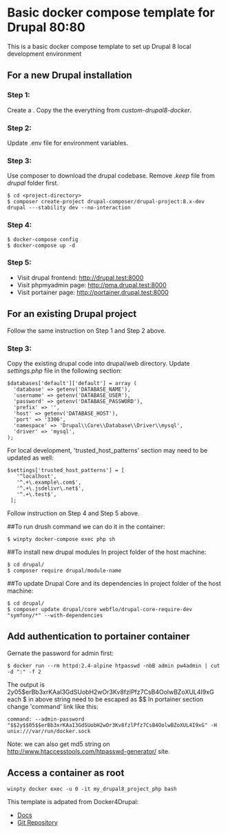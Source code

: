 # Basic docker compose template for Drupal 80:80
This is a basic docker compose template to set up Drupal 8 local development environment

## For a new Drupal installation
### Step 1: 
Create a <proeject-directory>.
Copy the the everything from *custom-drupal8-docker*.

### Step 2:
Update .env file for environment variables. 

### Step 3:
Use composer to download the drupal codebase.
Remove *.keep* file from *drupal* folder first. 
```
$ cd <project-directory>
$ composer create-project drupal-composer/drupal-project:8.x-dev drupal ---stability dev --no-interaction
```

### Step 4:
```
$ docker-compose config
$ docker-compose up -d
```

### Step 5:
- Visit drupal frontend: http://drupal.test:8000
- Visit phpmyadmin page: http://pma.drupal.test:8000
- Visit portainer page: http://portainer.drupal.test:8000

## For an existing Drupal project
Follow the same instruction on Step 1 and Step 2 above.

### Step 3:
Copy the existing drupal code into drupal/web directory.
Update *settings.php* file in the following section:
```
$databases['default']['default'] = array (
  'database' => getenv('DATABASE_NAME'),
  'username' => getenv('DATABASE_USER'),
  'password' => getenv('DATABASE_PASSWORD'),
  'prefix' => '',
  'host' => getenv('DATABASE_HOST'),
  'port' => '3306',
  'namespace' => 'Drupal\\Core\\Database\\Driver\\mysql',
  'driver' => 'mysql',
);
```
For local development, 'trusted_host_patterns' section may need to be updated as well:
```
$settings['trusted_host_patterns'] = [
   '^localhost',
   '^.+\.example\.com$',
   '^.+\.jsdelivr\.net$',
   '^.+\.test$',
 ];
 ```
Follow instruction on Step 4 and Step 5 above.

##To run drush command we can do it in the container:
```
$ winpty docker-compose exec php sh
```

##To install new drupal modules
In project folder of the host machine:
```
$ cd drupal/
$ composer require drupal/module-name
```

##To update Drupal Core and its dependencies
In project folder of the host machine:
```
$ cd drupal/
$ composer update drupal/core webflo/drupal-core-require-dev "symfony/*" --with-dependencies
```
## Add authentication to portainer container
Gernate the password for admin first:
```
$ docker run --rm httpd:2.4-alpine htpasswd -nbB admin pw4admin | cut -d ":" -f 2
```
The output is $2y$05$erBb3xrKAaI3GdSUobH2wOr3Kv8fzlPfz7CsB4OolwBZoXUL4I9xG
each $ in above string need to be escaped as $$
In portainer section change 'command' link like this:
```
command: --admin-password "$$2y$$05$$erBb3xrKAaI3GdSUobH2wOr3Kv8fzlPfz7CsB4OolwBZoXUL4I9xG" -H unix:///var/run/docker.sock
```
Note: we can also get md5 string on http://www.htaccesstools.com/htpasswd-generator/ site. 
## Access a container as root
```
winpty docker exec -u 0 -it my_drupal8_project_php bash
```


This template is adpated from Docker4Drupal:
  - [Docs](https://wodby.com/docs/stacks/drupal/local/#usage)
  - [Git Repository](https://github.com/wodby/docker4drupal)